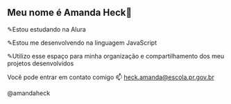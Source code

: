 ## Meu nome é Amanda Heck🌺
✎Estou estudando na Alura

✎Estou me desenvolvendo na linguagem JavaScript

✎Utilizo esse espaço para minha organização e compartilhamento dos meu projetos desenvolvidos

 Você pode entrar em contato comigo 📫
heck.amanda@escola.pr.gov.br

@amandaheck

<!--
**amandaheck/amandaheck** is a ✨ _special_ ✨ repository because its `README.md` (this file) appears on your GitHub profile.

Here are some ideas to get you started:

- 🔭 I’m currently working on ...
- 🌱 I’m currently learning ...
- 👯 I’m looking to collaborate on ...
- 🤔 I’m looking for help with ...
- 💬 Ask me about ...
- 📫 How to reach me: ...
- 😄 Pronouns: ...
- ⚡ Fun fact: ...
-->
